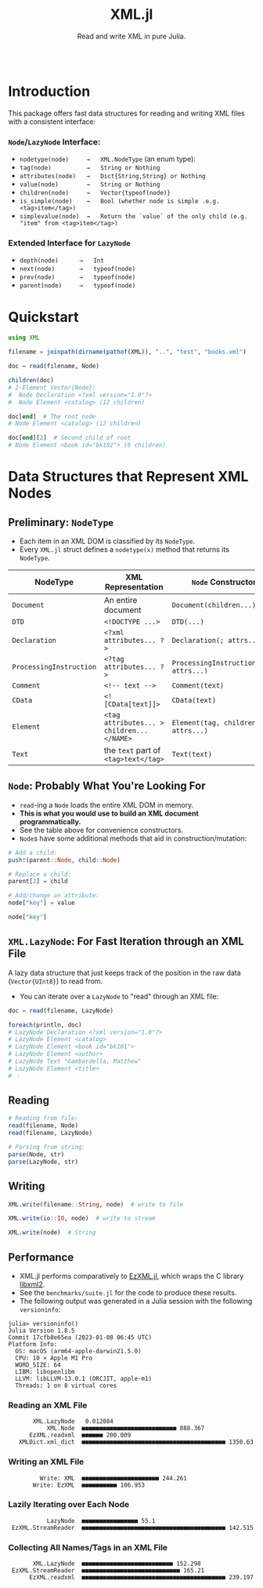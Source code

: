 <h1 align="center">XML.jl</h1>

<p align="center">Read and write XML in pure Julia.</p>

<br><br>

# Introduction

This package offers fast data structures for reading and writing XML files with a consistent interface:

### `Node`/`LazyNode` Interface:

- `nodetype(node)     →   XML.NodeType` (an enum type):
- `tag(node)          →   String or Nothing`
- `attributes(node)   →   Dict{String,String} or Nothing`
- `value(node)        →   String or Nothing`
- `children(node)     →   Vector{typeof(node)}`
- `is_simple(node)    →   Bool (whether node is simple .e.g. <tag>item</tag>)`
- ```simplevalue(node)  →   Return the `value` of the only child (e.g. "item" from <tag>item</tag>)```

### Extended Interface for `LazyNode`

- `depth(node)      →   Int`
- `next(node)       →   typeof(node)`
- `prev(node)       →   typeof(node)`
- `parent(node)     →   typeof(node)`

# Quickstart

```julia
using XML

filename = joinpath(dirname(pathof(XML)), "..", "test", "books.xml")

doc = read(filename, Node)

children(doc)
# 2-Element Vector{Node}:
#  Node Declaration <?xml version="1.0"?>
#  Node Element <catalog> (12 children)

doc[end]  # The root node
# Node Element <catalog> (12 children)

doc[end][2]  # Second child of root
# Node Element <book id="bk102"> (6 children)
```

# Data Structures that Represent XML Nodes

## Preliminary: `NodeType`

- Each item in an XML DOM is classified by its `NodeType`.
- Every `XML.jl` struct defines a `nodetype(x)` method that returns its `NodeType`.

| NodeType | XML Representation | `Node` Constructor |
|----------|--------------------|------------------|
| `Document` | An entire document | `Document(children...)`
| `DTD` | `<!DOCTYPE ...>` | `DTD(...) `
| `Declaration` | `<?xml attributes... ?>` | `Declaration(; attrs...)`
| `ProcessingInstruction` | `<?tag attributes... ?>` | `ProcessingInstruction(tag; attrs...)`
| `Comment` | `<!-- text -->` | `Comment(text)`
| `CData` | `<![CData[text]]>` | `CData(text)`
| `Element` | `<tag attributes... > children... </NAME>` | `Element(tag, children...; attrs...)`
| `Text` | the `text` part of `<tag>text</tag>` | `Text(text)`


## `Node`: Probably What You're Looking For

- `read`-ing a `Node` loads the entire XML DOM in memory.
- **This is what you would use to build an XML document programmatically.**
- See the table above for convenience constructors.
- `Node`s have some additional methods that aid in construction/mutation:

```julia
# Add a child:
push!(parent::Node, child::Node)

# Replace a child:
parent[2] = child

# Add/change an attribute:
node["key"] = value

node["key"]
```


## `XML.LazyNode`: For Fast Iteration through an XML File

A lazy data structure that just keeps track of the position in the raw data (`Vector{UInt8}`) to read from.

- You can iterate over a `LazyNode` to "read" through an XML file:

```julia
doc = read(filename, LazyNode)

foreach(println, doc)
# LazyNode Declaration <?xml version="1.0"?>
# LazyNode Element <catalog>
# LazyNode Element <book id="bk101">
# LazyNode Element <author>
# LazyNode Text "Gambardella, Matthew"
# LazyNode Element <title>
# ⋮
```


## Reading

```julia
# Reading from file:
read(filename, Node)
read(filename, LazyNode)

# Parsing from string:
parse(Node, str)
parse(LazyNode, str)

```

## Writing

```julia
XML.write(filename::String, node)  # write to file

XML.write(io::IO, node)  # write to stream

XML.write(node)  # String
```




## Performance

- XML.jl performs comparatively to [EzXML.jl](https://github.com/JuliaIO/EzXML.jl), which wraps the C library [libxml2](https://gitlab.gnome.org/GNOME/libxml2/-/wikis/home).
- See the `benchmarks/suite.jl` for the code to produce these results.
- The following output was generated in a Julia session with the following `versioninfo`:

```
julia> versioninfo()
Julia Version 1.8.5
Commit 17cfb8e65ea (2023-01-08 06:45 UTC)
Platform Info:
  OS: macOS (arm64-apple-darwin21.5.0)
  CPU: 10 × Apple M1 Pro
  WORD_SIZE: 64
  LIBM: libopenlibm
  LLVM: libLLVM-13.0.1 (ORCJIT, apple-m1)
  Threads: 1 on 8 virtual cores
```


### Reading an XML File

```
       XML.LazyNode   0.012084
           XML.Node  ■■■■■■■■■■■■■■■■■■■■■■■■■■■ 888.367
      EzXML.readxml  ■■■■■■ 200.009
   XMLDict.xml_dict  ■■■■■■■■■■■■■■■■■■■■■■■■■■■■■■■■■■■■■■■■■ 1350.63
```

### Writing an XML File

```
         Write: XML  ■■■■■■■■■■■■■■■■■■■■■■ 244.261
       Write: EzXML  ■■■■■■■■■■ 106.953
```

### Lazily Iterating over Each Node
```
           LazyNode  ■■■■■■■■■■■■■■■■ 55.1
 EzXML.StreamReader  ■■■■■■■■■■■■■■■■■■■■■■■■■■■■■■■■■■■■■■■■■ 142.515
```

### Collecting All Names/Tags in an XML File
```
       XML.LazyNode  ■■■■■■■■■■■■■■■■■■■■■■■■■■ 152.298
 EzXML.StreamReader  ■■■■■■■■■■■■■■■■■■■■■■■■■■■■ 165.21
      EzXML.readxml  ■■■■■■■■■■■■■■■■■■■■■■■■■■■■■■■■■■■■■■■■■ 239.197
```
